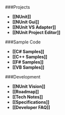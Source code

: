 ###Projects

* **[[NUnit]]**
* **[[NUnit Gui]]**
* **[[NUnit VS Adapter]]**
* **[[NUnit Project Editor]]**

###Sample Code
  * **[[C# Samples]]**
  * **[[C++ Samples]]**
  * **[[F# Samples]]**
  * **[[VB Samples]]**

###Development

 * **[[NUnit Vision]]**
 * **[[Roadmap]]**
 * **[[Tech Notes]]**
 * **[[Specifications]]**
 * **[[Developer FAQ]]**